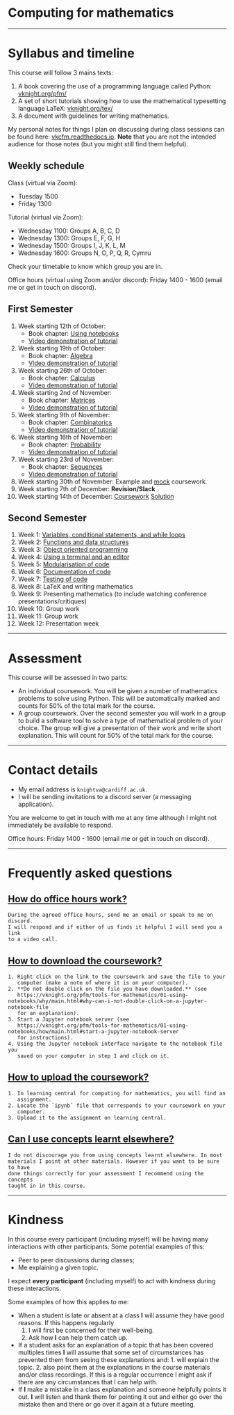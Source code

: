 # Computing for mathematics

---

# Syllabus and timeline

This course will follow 3 mains texts:

1. A book covering the use of a programming language called Python:
   [vknight.org/pfm/](https://vknight.org/pfm/)
2. A set of short tutorials showing how to use the mathematical typesetting
   language LaTeX: [vknight.org/tex/](https://vknight.org/tex/)
3. A document with guidelines for writing mathematics.

My personal notes for things I plan on discussing during class sessions can be
found here: [vkcfm.readthedocs.io](https://vkcfm.readthedocs.io). **Note** that
you are not the intended audience for those notes (but you might still find them
helpful).

## Weekly schedule

Class (virtual via Zoom):

- Tuesday 1500
- Friday 1300

Tutorial (virtual via Zoom):

- Wednesday 1100: Groups A, B, C, D
- Wednesday 1300: Groups E, F, G, H
- Wednesday 1500: Groups I, J, K, L, M
- Wednesday 1600: Groups N, O, P, Q, R, Cymru

Check your timetable to know which group you are in.

Office hours (virtual using Zoom and/or discord): Friday 1400 - 1600 (email me
or get in touch on discord).

## First Semester

1. Week starting 12th of October:
    - Book chapter: [Using notebooks](https://vknight.org/pfm/tools-for-mathematics/01-using-notebooks/introduction/main.html)
    - [Video demonstration of tutorial](https://youtu.be/6iB0Go9wr9E)
2. Week starting 19th of October:
    - Book chapter: [Algebra](https://vknight.org/pfm/tools-for-mathematics/02-algebra/introduction/main.html)
    - [Video demonstration of tutorial](https://youtu.be/E_TKJkvi-GY)
3. Week starting 26th of October:
    - Book chapter: [Calculus](https://vknight.org/pfm/tools-for-mathematics/03-calculus/introduction/main.html)
    - [Video demonstration of tutorial](https://youtu.be/7j4bqypXi48)
4. Week starting 2nd of November:
    - Book chapter: [Matrices](https://vknight.org/pfm/tools-for-mathematics/04-matrices/introduction/main.html)
    - [Video demonstration of tutorial](https://youtu.be/9aoz22SxZjY)
5. Week starting 9th of November:
    - Book chapter: [Combinatorics](https://vknight.org/pfm/tools-for-mathematics/05-combinations-permutations/introduction/main.html)
    - [Video demonstration of tutorial](https://youtu.be/7KpC9YN_rvQ)
6. Week starting 16th of November:
    - Book chapter: [Probability](https://vknight.org/pfm/tools-for-mathematics/06-probability/introduction/main.html)
    - [Video demonstration of tutorial](https://youtu.be/34mKnQ4fqHQ)
7. Week starting 23rd of November:
    - Book chapter: [Sequences](https://vknight.org/pfm/tools-for-mathematics/07-sequences/introduction/main.html)
    - [Video demonstration of tutorial](https://youtu.be/zSEv9DZ6yvw)
8. Week starting 30th of November: Example and
   [mock](./assets/nbs/assessment/mock/assignment.ipynb) coursework.
9. Week starting 7th of December: **Revision/Slack**
10. Week starting 14th of December: [Coursework](./assets/nbs/assessment/2020/assignment.ipynb) [Solution](./assets/nbs/assessment/2020/solution.ipynb)

## Second Semester

1. Week 1: [Variables, conditional statements, and while loops](https://vknight.org/pfm/building-tools/01-variables-conditionals-loops/introduction/main.html)
2. Week 2: [Functions and data structures](https://vknight.org/pfm/building-tools/02-functions-and-data-structures/introduction/main.html)
3. Week 3: [Object oriented programming](https://vknight.org/pfm/building-tools/03-objects/introduction/main.html)
4. Week 4: [Using a terminal and an editor](https://vknight.org/pfm/building-tools/04-editor-and-cli/introduction/main.html)
5. Week 5: [Modularisation of code](https://vknight.org/pfm/building-tools/05-modularisation/introduction/main.html)
6. Week 6: [Documentation of code](https://vknight.org/pfm/building-tools/06-documentation/introduction/main.html)
7. Week 7: [Testing of code](https://vknight.org/pfm/building-tools/07-testing/introduction/main.html)
8. Week 8: LaTeX and writing mathematics
9. Week 9: Presenting mathematics (to include watching conference
   presentations/critiques)
10. Week 10: Group work
11. Week 11: Group work
12. Week 12: Presentation week

---

# Assessment

This course will be assessed in two parts:

- An individual coursework. You will be given a number of mathematics problems
  to solve using Python. This will be automatically marked and counts for 50% of
  the total mark for the course.
- A group coursework. Over the second semester you will work in a group to build
  a software tool to solve a type of mathematical problem of your choice. The
  group will give a presentation of their work and write short explanation.
  This will count for 50% of the total mark for the course.

---

# Contact details

- My email address is `knightva@cardiff.ac.uk`.
- I will be sending invitations to a discord server (a messaging application).

You are welcome to get in touch with me at any time although I might not
immediately be available to respond.

Office hours: Friday 1400 - 1600 (email me or get in touch on discord).

---

# Frequently asked questions

## <a name="how-do-office-hours-work"></a>[How do office hours work?](./#how-do-office-hours-work)

    During the agreed office hours, send me an email or speak to me on discord.
    I will respond and if either of us finds it helpful I will send you a link
    to a video call.

## <a name="how-to-download-the-coursework"></a>[How to download the coursework?](./#how-to-download-the-coursework)


    1. Right click on the link to the coursework and save the file to your
       computer (make a note of where it is on your computer).
    2. **Do not double click on the file you have downloaded.** (see
       https://vknight.org/pfm/tools-for-mathematics/01-using-notebooks/why/main.html#why-can-i-not-double-click-on-a-jupyter-notebook-file
       for an explanation).
    3. Start a Jupyter notebook server (see
       https://vknight.org/pfm/tools-for-mathematics/01-using-notebooks/how/main.html#start-a-jupyter-notebook-server
       for instructions).
    4. Using the Jupyter notebook interface navigate to the notebook file you
       saved on your computer in step 1 and click on it.

## <a name="how-to-upload-the-coursework"></a>[How to upload the coursework?](./#how-to-upload-the-coursework)


    1. In learning central for computing for mathematics, you will find an
       assignment.
    2. Locate the `ipynb` file that corresponds to your coursework on your
       computer.
    3. Upload it to the assignment on learning central.

## <a name="can-I-use-concepts-learnt-elsewhere"></a>[Can I use concepts learnt elsewhere?](./#can-I-use-concepts-learnt-elsewhere)


    I do not discourage you from using concepts learnt elsewhere. In most
    materials I point at other materials. However if you want to be sure to have
    done things correctly for your assessment I recommend using the concepts
    taught in in this course.

---

# Kindness

In this course every participant (including myself) will be having many
interactions with other participants. Some potential examples of this:

- Peer to peer discussions during classes;
- Me explaining a given topic.

I expect **every participant** (including myself) to act with kindness during
these interactions.

Some examples of how this applies to me:

- When a student is late or absent at a class **I** will assume they have good
  reasons. If this happens regularly
    1. I will first be concerned for their well-being.
    2. Ask how **I** can help them catch up.
- If a student asks for an explanation of a topic that has been covered
  multiples times **I** will assume that some set of circumstances has prevented
  them from seeing these explanations and:
      1. will explain the topic.
      2. also point them at the explanations in the course materials and/or class
         recordings.
  If this is a regular occurrence I might ask if there are any circumstances
  that I can help with.
- If **I** make a mistake in a class explanation and someone helpfully points it
  out. **I** will listen and thank them for pointing it out and either go over
  the mistake then and there or go over it again at a future meeting.
